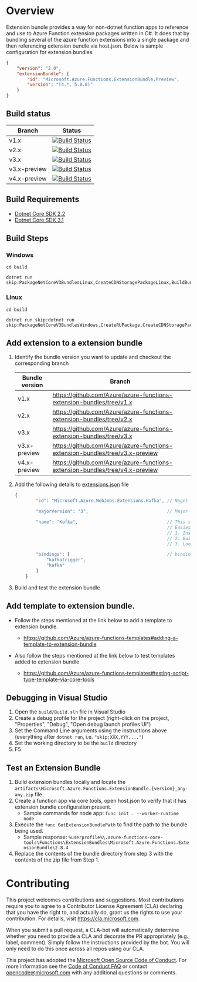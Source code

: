 # Overview
Extension bundle provides a way for non-dotnet function apps to reference and use to Azure Function extension packages written in C#. It does that by bundling several of the azure function extensions into a single package and then referencing extension bundle via host.json. Below is sample configuration for extension bundles.

```Json
{
    "version": "2.0",
    "extensionBundle": {
        "id": "Microsoft.Azure.Functions.ExtensionBundle.Preview",
        "version": "[4.*, 5.0.0)"
    }
}
```

## Build status
|Branch|Status|
|------|------|
|v1.x|[![Build Status](https://azfunc.visualstudio.com/Azure%20Functions/_apis/build/status/Azure.azure-functions-extension-bundles?branchName=v1.x)](https://azfunc.visualstudio.com/Azure%20Functions/_build?definitionId=41&_a=summary&repositoryFilter=26&branchFilter=509%2C509%2C509%2C509%2C509%2C509%2C509%2C509%2C509)|
|v2.x|[![Build Status](https://azfunc.visualstudio.com/Azure%20Functions/_apis/build/status/Azure.azure-functions-extension-bundles?branchName=v2.x)](https://azfunc.visualstudio.com/Azure%20Functions/_build?definitionId=41&_a=summary&repositoryFilter=26&branchFilter=865%2C865%2C865%2C865%2C865%2C865%2C865%2C865)|
|v3.x|[![Build Status](https://azfunc.visualstudio.com/Azure%20Functions/_apis/build/status/Azure.azure-functions-extension-bundles?branchName=v3.x)](https://azfunc.visualstudio.com/Azure%20Functions/_build?definitionId=41&_a=summary&repositoryFilter=26&branchFilter=1969%2C1969%2C1969%2C1969)|
|v3.x-preview|[![Build Status](https://azfunc.visualstudio.com/Azure%20Functions/_apis/build/status/Azure.azure-functions-extension-bundles?branchName=v3.x-preview)](https://azfunc.visualstudio.com/Azure%20Functions/_build?definitionId=41&_a=summary&repositoryFilter=26&branchFilter=3154)|
|v4.x-preview|[![Build Status](https://azfunc.visualstudio.com/Azure%20Functions/_apis/build/status/Azure.azure-functions-extension-bundles?branchName=v4.x-preview)](https://azfunc.visualstudio.com/Azure%20Functions/_build?definitionId=41&_a=summary&repositoryFilter=26&branchFilter=4220)|


## Build Requirements
- [Dotnet Core SDK 2.2](https://dotnet.microsoft.com/en-us/download/dotnet/2.2)
- [Dotnet Core SDK 3.1](https://dotnet.microsoft.com/en-us/download/dotnet/3.1)

## Build Steps

### Windows
```
cd build

dotnet run skip:PackageNetCoreV3BundlesLinux,CreateCDNStoragePackageLinux,BuildBundleBinariesForLinux,DownloadManifestUtility,RunManifestUtilityLinux,RunManifestUtilityWindows
```

### Linux
```
cd build

dotnet run skip:dotnet run skip:PackageNetCoreV3BundlesWindows,CreateRUPackage,CreateCDNStoragePackage,CreateCDNStoragePackageWindows,BuildBundleBinariesForWindows,DownloadManifestUtility,RunManifestUtilityWindows,RunManifestUtilityLinux
```

## Add extension to a extension bundle
1. Identify the bundle version you want to update and checkout the corresponding branch

    |Bundle version | Branch |
    |------|------|
    | v1.x | https://github.com/Azure/azure-functions-extension-bundles/tree/v1.x |
    | v2.x | https://github.com/Azure/azure-functions-extension-bundles/tree/v2.x |
    | v3.x | https://github.com/Azure/azure-functions-extension-bundles/tree/v3.x |
    | v3.x-preview | https://github.com/Azure/azure-functions-extension-bundles/tree/v3.x-preview |
    | v4.x-preview | https://github.com/Azure/azure-functions-extension-bundles/tree/v4.x-preview |

2. Add the following details to [extensions.json](src/Microsoft.Azure.Functions.ExtensionBundle/extensions.json) file

    ```Javascript
    {
            "id": "Microsoft.Azure.WebJobs.Extensions.Kafka", // Nuget package id for the extension

            "majorVersion": "3",                              // Major version of the extension

            "name": "Kafka",                                  // This should match the name proprerty from bin/extensions.json in the generated output
                                                              // Easiest way to find out this is to perform the following steps.
                                                              // 1. Install the extension package to pre-compiled function app
                                                              // 2. Build the function app
                                                              // 3. Look at the bin/extension.json file in the output

            "bindings": [                                     // binding attributes supported by the extension.
                "kafkatrigger",
                "kafka"
            ]
        }
    ```
3. Build and test the extension bundle

## Add template to extension bundle.
- Follow the steps mentioned at the link below to add a template to extension bundle.
    - https://github.com/Azure/azure-functions-templates#adding-a-template-to-extension-bundle

- Also follow the steps mentioned at the link below to test templates added to extension bundle
    - https://github.com/Azure/azure-functions-templates#testing-script-type-template-via-core-tools


## Debugging in Visual Studio
1. Open the `build/Build.sln` file in Visual Studio
1. Create a debug profile for the project (right-click on the project, "Properties", "Debug", "Open debug launch profiles UI")
1. Set the Command Line arguments using the instructions above (everything after `dotnet run`, i.e. `"skip:XXX,YYY,..."`)
1. Set the working directory to be the `build` directory
1. F5

## Test an Extension Bundle
1. Build extension bundles locally and locate the `artifacts\Microsoft.Azure.Functions.ExtensionBundle.{version}_any-any.zip` file.
2. Create a function app via core tools, open host.json to verify that it has extension bundle configuration present.
    - Sample commands for node app: `func init . --worker-runtime node`
3. Execute the `func GetExtensionBundlePath` to find the path to the bundle being used.
    - Sample response: `%userprofile%\.azure-functions-core-tools\Functions\ExtensionBundles\Microsoft.Azure.Functions.ExtensionBundle\2.8.4`
4. Replace the contents of the bundle directory from step 3 with the contents of the zip file from Step 1.

# Contributing

This project welcomes contributions and suggestions.  Most contributions require you to agree to a
Contributor License Agreement (CLA) declaring that you have the right to, and actually do, grant us
the rights to use your contribution. For details, visit https://cla.microsoft.com.

When you submit a pull request, a CLA-bot will automatically determine whether you need to provide
a CLA and decorate the PR appropriately (e.g., label, comment). Simply follow the instructions
provided by the bot. You will only need to do this once across all repos using our CLA.

This project has adopted the [Microsoft Open Source Code of Conduct](https://opensource.microsoft.com/codeofconduct/).
For more information see the [Code of Conduct FAQ](https://opensource.microsoft.com/codeofconduct/faq/) or
contact [opencode@microsoft.com](mailto:opencode@microsoft.com) with any additional questions or comments.
